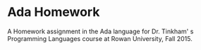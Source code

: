# Ada Homework
A Homework assignment in the Ada language for Dr. Tinkham' s Programming Languages course at Rowan University, Fall 2015.
